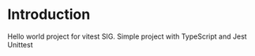 # Introduction 
Hello world project for vitest SIG.
Simple project with TypeScript and Jest Unittest